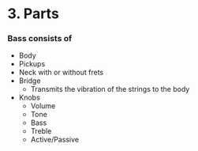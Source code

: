 # 3. Parts

### Bass consists of
- Body
- Pickups
- Neck with or without frets
- Bridge
  - Transmits the vibration of the  strings to the body
- Knobs
  - Volume
  - Tone
  - Bass
  - Treble
  - Active/Passive
